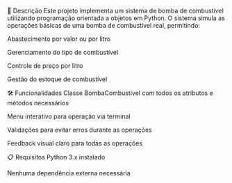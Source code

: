 📝 Descrição
Este projeto implementa um sistema de bomba de combustível utilizando programação orientada a objetos em Python. O sistema simula as operações básicas de uma bomba de combustível real, permitindo:

Abastecimento por valor ou por litro

Gerenciamento do tipo de combustível

Controle de preço por litro

Gestão do estoque de combustível

🛠️ Funcionalidades
Classe BombaCombustivel com todos os atributos e métodos necessários

Menu interativo para operação via terminal

Validações para evitar erros durante as operações

Feedback visual claro para todas as operações

📋 Requisitos
Python 3.x instalado

Nenhuma dependência externa necessária
